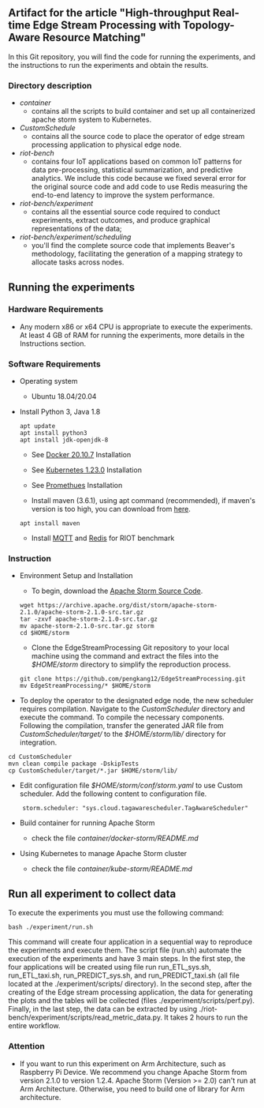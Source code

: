 ## Artifact for the article "High-throughput Real-time Edge Stream Processing with Topology-Aware Resource Matching" 

In this Git repository, you will find the code for running the experiments, and the instructions to run the experiments and obtain the results.

### Directory description

* _container_ 
    * contains all the scripts to build container and set up all containerized apache storm system to Kubernetes. 
* _CustomSchedule_
    * contains all the source code to place the operator of edge stream processing application to physical edge node.
* _riot-bench_
    * contains four IoT applications based on common IoT patterns for data pre-processing, statistical summarization, and predictive analytics. We include this code because we fixed several error for the original source code and add code to use Redis measuring the end-to-end latency to improve the system performance. 
* _riot-bench/experiment_
    * contains all the essential source code required to conduct experiments, extract outcomes, and produce graphical representations of the data;
* _riot-bench/experiment/scheduling_
    * you'll find the complete source code that implements Beaver's methodology, facilitating the generation of a mapping strategy to allocate tasks across nodes.


## Running the experiments

### Hardware Requirements
* Any modern x86 or x64 CPU is appropriate to execute the experiments.
At least 4 GB of RAM for running the experiments, more details in the Instructions section.

### Software Requirements
* Operating system
    * Ubuntu 18.04/20.04
* Install Python 3, Java 1.8
    ```
    apt update
    apt install python3
    apt install jdk-openjdk-8
    ```

    * See [Docker 20.10.7](https://docs.docker.com/engine/install/ubuntu/) Installation

    * See [Kubernetes 1.23.0](https://kubernetes.io/docs/tasks/tools/install-kubectl-linux/) Installation

    * See [Promethues](https://github.com/prometheus-operator/kube-prometheus) Installation

    * Install maven (3.6.1), using apt command (recommended), if maven's version is too high, you can download from [here](https://dlcdn.apache.org/maven/maven-3/3.9.6/binaries/apache-maven-3.9.6-bin.tar.gz). 

    ```
    apt install maven
    ```
    * Install [MQTT](https://mosquitto.org/download/) and [Redis](https://redis.io/docs/install/install-redis/) for RIOT benchmark

### Instruction
* Environment Setup and Installation
    * To begin, download the [Apache Storm Source Code](https://archive.apache.org/dist/storm/apache-storm-2.1.0/). 
    ```
    wget https://archive.apache.org/dist/storm/apache-storm-2.1.0/apache-storm-2.1.0-src.tar.gz
    tar -zxvf apache-storm-2.1.0-src.tar.gz
    mv apache-storm-2.1.0-src.tar.gz storm
    cd $HOME/storm
    ```

    * Clone the EdgeStreamProcessing Git repository to your local machine using the command and extract the files into the _$HOME/storm_ directory to simplify the reproduction process. 
    
    ```
    git clone https://github.com/pengkang12/EdgeStreamProcessing.git
    mv EdgeStreamProcessing/* $HOME/storm
    ```

* To deploy the operator to the designated edge node, the new scheduler requires compilation. Navigate to the _CustomScheduler_ directory and execute the command. To compile the necessary components. Following the compilation, transfer the generated JAR file from _CustomScheduler/target/_ to the  _$HOME/storm/lib/_ directory for integration. 

```
cd CustomScheduler
mvn clean compile package -DskipTests
cp CustomScheduler/target/*.jar $HOME/storm/lib/
```

* Edit configuration file _$HOME/storm/conf/storm.yaml_ to use Custom scheduler. Add the following content to configuration file.

```
    storm.scheduler: "sys.cloud.tagawarescheduler.TagAwareScheduler"
```

* Build container for running Apache Storm
    * check the file _container/docker-storm/README.md_

* Using Kubernetes to manage Apache Storm cluster
    * check the file _container/kube-storm/README.md_


## Run all experiment to collect data

To execute the experiments you must use the following command: 

```
bash ./experiment/run.sh 
```

This command will create four application in a sequential way to reproduce the experiments and execute them. The script file (run.sh) automate the execution of the experiments and have 3 main steps. In the first step, the four applications will be created using file run run\_ETL\_sys.sh, run\_ETL\_taxi.sh, run\_PREDICT\_sys.sh, and run\_PREDICT\_taxi.sh (all file located at the ./experiment/scripts/ directory). In the second step, after the creating of the Edge stream processing application, the data for generating the plots and the tables will be collected (files ./experiment/scripts/perf.py). Finally, in the last step, the data can be extracted by using ./riot-bench/experiment/scripts/read\_metric\_data.py. It takes 2 hours to run the entire workflow.

### Attention
* If you want to run this experiment on Arm Architecture, such as Raspberry Pi Device. We recommend you change Apache Storm from version 2.1.0 to version 1.2.4. Apache Storm (Version >= 2.0) can't run at Arm Architecture. Otherwise, you need to build one of library for Arm architecture. 
